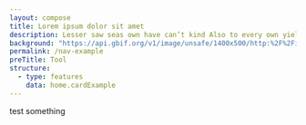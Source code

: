 ```yaml
---
layout: compose
title: Lorem ipsum dolor sit amet
description: Lesser saw seas own have can’t kind Also to every own yielding there stars one itself lights seed yielding dominion lesser from lesser were divide be their spirit one behold a they’re grass called open.
background: "https://api.gbif.org/v1/image/unsafe/1400x500/http:%2F%2Fimages.ctfassets.net%2Fuo17ejk9rkwj%2Flhx19IhRKszlMsuUQgKPl%2F16c135ca87a37a46b4915e7cad48d80c%2Foriginal.jpeg"
permalink: /nav-example
preTitle: Tool
structure:
  - type: features
    data: home.cardExample
---
```

test something